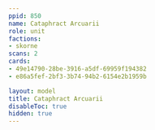 ```yaml
---
ppid: 850
name: Cataphract Arcuarii
role: unit
factions:
- skorne
scans: 2
cards:
- 49e14790-28be-3916-a5df-69959f194382
- e86a5fef-2bf3-3b74-94b2-6154e2b1959b

layout: model
title: Cataphract Arcuarii
disableToc: true
hidden: true
---
```

